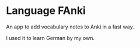 # Language FAnki

An app to add vocabulary notes to Anki in a fast way.

I used it to learn German by my own.
